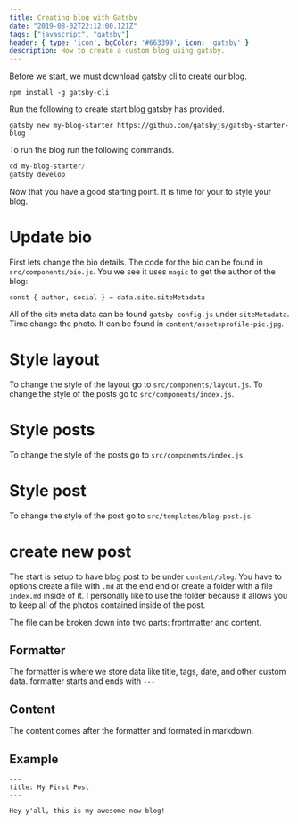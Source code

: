 ```yaml
---
title: Creating blog with Gatsby
date: "2019-08-02T22:12:00.121Z"
tags: ["javascript", "gatsby"]
header: { type: 'icon', bgColor: '#663399', icon: 'gatsby' }
description: How to create a custom blog using gatsby.
---
```


Before we start, we must download gatsby cli to create our blog.
```
npm install -g gatsby-cli
```

Run the following to create start blog gatsby has provided.
```
gatsby new my-blog-starter https://github.com/gatsbyjs/gatsby-starter-blog
```

To run the blog run the following commands.
```javascript
cd my-blog-starter/
gatsby develop
```

Now that you have a good starting point. It is time for your to style your blog.

# Update bio
First lets change the bio details. The code for the bio can be found in `src/components/bio.js`.
You we see it uses `magic` to get the author of the blog:
```
const { author, social } = data.site.siteMetadata
```

All of the site meta data can be found `gatsby-config.js` under `siteMetadata`.
Time change the photo. It can be found in `content/assetsprofile-pic.jpg`.

# Style layout
To change the style of the layout go to `src/components/layout.js`.
To change the style of the posts go to `src/components/index.js`.

# Style posts
To change the style of the posts go to `src/components/index.js`.

# Style post
To change the style of the post go to `src/templates/blog-post.js`.

# create new post
The start is setup to have blog post to be under `content/blog`.
You have to options create a file with `.md` at the end end or create a folder with a file `index.md` inside of it.
I personally like to use the folder because it allows you to keep all of the photos contained inside of the post.

The file can be broken down into two parts: frontmatter and content.

## Formatter
The formatter is where we store data like title, tags, date, and other custom data. formatter starts and ends with `---`

## Content
The content comes after the formatter and formated in markdown.

## Example
```
---
title: My First Post
---

Hey y'all, this is my awesome new blog!
```